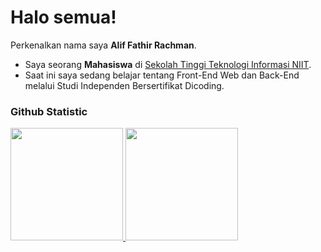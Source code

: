 # Halo semua! 

Perkenalkan nama saya **Alif Fathir Rachman**.

* Saya seorang **Mahasiswa** di [Sekolah Tinggi Teknologi Informasi NIIT](https://i-tech.ac.id/).
* Saat ini saya sedang belajar tentang Front-End Web dan Back-End melalui Studi Independen Bersertifikat Dicoding.

### Github Statistic
<p align="left">
<a href="https://github.com/dimasmds">
  <img height="180em" src="https://github-readme-stats-eight-theta.vercel.app/api?username=leafAlif&show_icons=true&theme=algolia&include_all_commits=true&count_private=true"/>
  <img height="180em" src="https://github-readme-stats-eight-theta.vercel.app/api/top-langs/?username=leafAlif&layout=compact&langs_count=8&theme=algolia"/>
</a>
</p>
